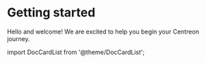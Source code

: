 # Getting started

Hello and welcome! We are excited to help you begin your Centreon journey.

import DocCardList from '@theme/DocCardList';

<DocCardList />

